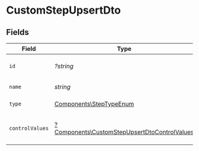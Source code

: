# CustomStepUpsertDto


## Fields

| Field                                                                                                       | Type                                                                                                        | Required                                                                                                    | Description                                                                                                 |
| ----------------------------------------------------------------------------------------------------------- | ----------------------------------------------------------------------------------------------------------- | ----------------------------------------------------------------------------------------------------------- | ----------------------------------------------------------------------------------------------------------- |
| `id`                                                                                                        | *?string*                                                                                                   | :heavy_minus_sign:                                                                                          | Unique identifier of the step                                                                               |
| `name`                                                                                                      | *string*                                                                                                    | :heavy_check_mark:                                                                                          | Name of the step                                                                                            |
| `type`                                                                                                      | [Components\StepTypeEnum](../../Models/Components/StepTypeEnum.md)                                          | :heavy_check_mark:                                                                                          | Type of the step                                                                                            |
| `controlValues`                                                                                             | [?Components\CustomStepUpsertDtoControlValues](../../Models/Components/CustomStepUpsertDtoControlValues.md) | :heavy_minus_sign:                                                                                          | Control values for the Custom step                                                                          |